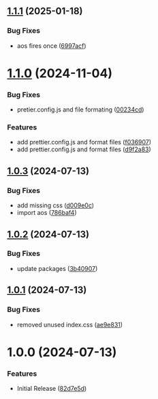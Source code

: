 ## [1.1.1](https://github.com/CoCreate-app/CoCreate-aos/compare/v1.1.0...v1.1.1) (2025-01-18)


### Bug Fixes

* aos fires once ([6997acf](https://github.com/CoCreate-app/CoCreate-aos/commit/6997acf6eb031780ddf10baf9887df387ae84275))

# [1.1.0](https://github.com/CoCreate-app/CoCreate-aos/compare/v1.0.3...v1.1.0) (2024-11-04)


### Bug Fixes

* pretier.config.js and file formating ([00234cd](https://github.com/CoCreate-app/CoCreate-aos/commit/00234cd8a6e0704bdb572c3bd7dbca53e3550ff2))


### Features

* add prettier.config.js and format files ([f036907](https://github.com/CoCreate-app/CoCreate-aos/commit/f03690770e292e728f75c347cb5461f61856f44b))
* add prettier.config.js and format files ([d9f2a83](https://github.com/CoCreate-app/CoCreate-aos/commit/d9f2a830b8696d4572d0a6cdcf1ed726710566a2))

## [1.0.3](https://github.com/CoCreate-app/CoCreate-aos/compare/v1.0.2...v1.0.3) (2024-07-13)


### Bug Fixes

* add missing css ([d009e0c](https://github.com/CoCreate-app/CoCreate-aos/commit/d009e0c07407493df662e4358665c519f1b621bc))
* import aos ([786baf4](https://github.com/CoCreate-app/CoCreate-aos/commit/786baf4c34e2a99206fde2553e2f3e9426f2bda4))

## [1.0.2](https://github.com/CoCreate-app/CoCreate-aos/compare/v1.0.1...v1.0.2) (2024-07-13)


### Bug Fixes

* update packages ([3b40907](https://github.com/CoCreate-app/CoCreate-aos/commit/3b409071c6cbe299d7258a7f1ec0dd49911c1f29))

## [1.0.1](https://github.com/CoCreate-app/CoCreate-aos/compare/v1.0.0...v1.0.1) (2024-07-13)


### Bug Fixes

* removed unused index.css ([ae9e831](https://github.com/CoCreate-app/CoCreate-aos/commit/ae9e8311a453a947d0a89ffa8705d021c23e5568))

# 1.0.0 (2024-07-13)


### Features

* Initial Release ([82d7e5d](https://github.com/CoCreate-app/CoCreate-aos/commit/82d7e5dafae08f7d41afcaf42772b8fb2a05243f))
